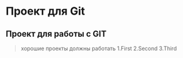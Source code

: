 # Проект для Git
## Проект для работы с GIT
> хорошие проекты должны работать
1.First
2.Second
3.Third